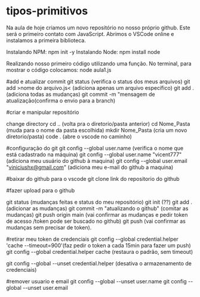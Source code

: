 # tipos-primitivos
Na aula de hoje criamos um novo repositório no nosso próprio github.
Este será o primeiro contato com JavaScript.
Abrimos o VSCode online e instalamos a primeira biblioteca.

Instalando NPM: npm init -y
Instalando Node: npm install node

Realizando nosso primeiro código utilizando uma função. No terminal, para mostrar o código colocamos: node aula1.js

#add e atualizar commit
git status (verifica o status dos meus arquivos)
git add >nome do arquivo.js< (adiciona apenas um arquivo específico)
git add . (adiciona todas as mudanças)
git commit -m "mensagem de atualização(confirma o envio para a branch)

#criar e manipular repositório

change directory
cd .. (volta pra o diretorio/pasta anterior)
cd Nome_Pasta (muda para o nome da pasta escolhida)
mkdir Nome_Pasta (cria um novo diretorio/pasta)
code . (abre o vscode no caminho)

#configuração do git
git config --global user.name (verifica o nome que está cadastrado na máquina)
git config --global user.name "vicent777" (adiciona meu usuário do github à maquina) 
git config --global user.email "viniciushx@gmail.com" (adiciona meu e-mail do github a maquina)

#baixar do github para o vscode
git clone link do repositorio do github

#fazer upload para o github

git status (mudanças feitas e status do meu repositório)
git init (??)
git add . (adicionar as mudanças)
git commit -m "atualizando o github" (comitar as mudanças)
git push origin main (vai confirmar as mudanças e pedir token de acesso /token pode ser buscado no github)
git push (vai confirmar as mudanças sem precisar de token).

#retirar meu token de credenciais
git config --global credential.helper 'cache --timeout=900'(faz pedir o token a cada 15min para fazer um push)
git config --global credential.helper cache (restaura o padrão, sem timeout)

git config --global --unset credential.helper (desativa o armazenamento de credenciais)


#remover usuario e email
git config --global --unset user.name
git config --global --unset user.email